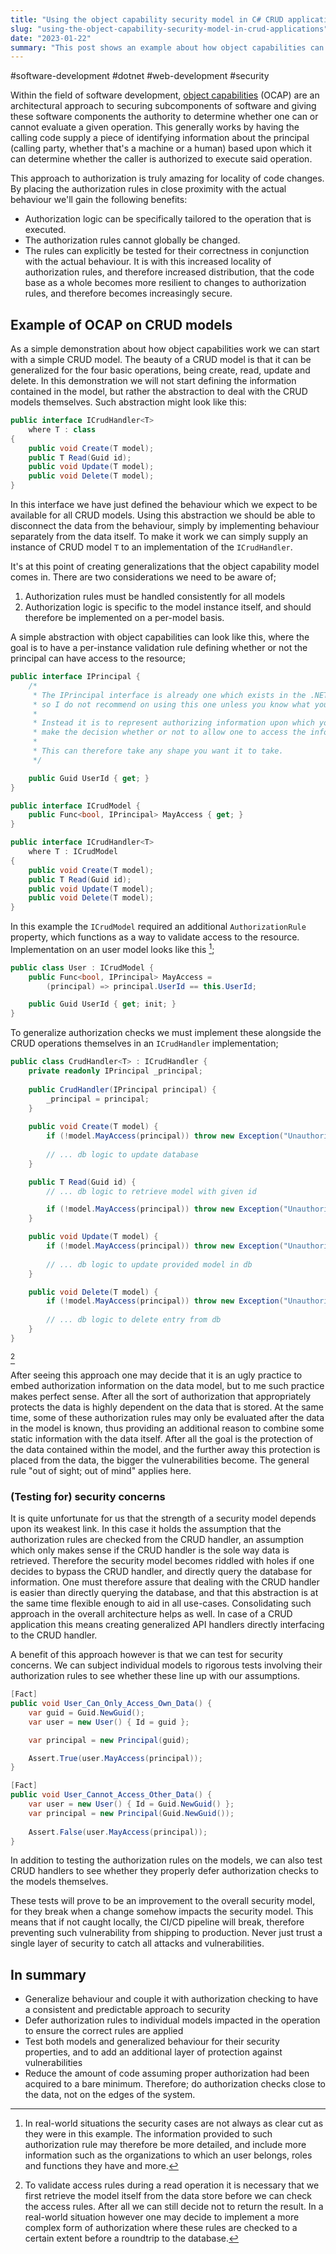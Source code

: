 ```yaml
---
title: "Using the object capability security model in C# CRUD applications"
slug: "using-the-object-capability-security-model-in-crud-applications"
date: "2023-01-22"
summary: "This post shows an example about how object capabilities can be used in a CRUD application to defer authorization to individual models."
---
```


#software-development #dotnet #web-development #security

Within the field of software development, [object capabilities](https://en.wikipedia.org/wiki/Object-capability_model) (OCAP) are an architectural approach to securing subcomponents of software and giving these software components the authority to determine whether one can or cannot evaluate a given operation. This generally works by having the calling code supply a piece of identifying information about the principal (calling party, whether that's a machine or a human) based upon which it can determine whether the caller is authorized to execute said operation.

This approach to authorization is truly amazing for locality of code changes. By placing the authorization rules in close proximity with the actual behaviour we'll gain the following benefits:
- Authorization logic can be specifically tailored to the operation that is executed.
- The authorization rules cannot globally be changed.
- The rules can explicitly be tested for their correctness in conjunction with the actual behaviour.
It is with this increased locality of authorization rules, and therefore increased distribution, that the code base as a whole becomes more resilient to changes to authorization rules, and therefore becomes increasingly secure.

## Example of OCAP on CRUD models
As a simple demonstration about how object capabilities work we can start with a simple CRUD model. The beauty of a CRUD model is that it can be generalized for the four basic operations, being create, read, update and delete. In this demonstration we will not start defining the information contained in the model, but rather the abstraction to deal with the CRUD models themselves. Such abstraction might look like this:

```csharp
public interface ICrudHandler<T>
    where T : class
{
    public void Create(T model);
    public T Read(Guid id);
    public void Update(T model);
    public void Delete(T model);
}
```

In this interface we have just defined the behaviour which we expect to be available for all CRUD models. Using this abstraction we should be able to disconnect the data from the behaviour, simply by implementing behaviour separately from the data itself. To make it work we can simply supply an instance of CRUD model `T` to an implementation of the `ICrudHandler`.

It's at this point of creating generalizations that the object capability model comes in. There are two considerations we need to be aware of;
1. Authorization rules must be handled consistently for all models
2. Authorization logic is specific to the model instance itself, and should therefore be implemented on a per-model basis.

A simple abstraction with object capabilities can look like this, where the goal is to have a per-instance validation rule defining whether or not the principal can have access to the resource;

```csharp
public interface IPrincipal {
    /*
     * The IPrincipal interface is already one which exists in the .NET framework
     * so I do not recommend on using this one unless you know what you're doing.
     * 
     * Instead it is to represent authorizing information upon which you want to
     * make the decision whether or not to allow one to access the information.
     * 
     * This can therefore take any shape you want it to take.
     */

    public Guid UserId { get; }
}

public interface ICrudModel {
    public Func<bool, IPrincipal> MayAccess { get; } 
}

public interface ICrudHandler<T>
    where T : ICrudModel
{
    public void Create(T model);
    public T Read(Guid id);
    public void Update(T model);
    public void Delete(T model);
}
```

In this example the `ICrudModel` required an additional `AuthorizationRule` property, which functions as a way to validate access to the resource. Implementation on an user model looks like this [^1];

```csharp
public class User : ICrudModel {
    public Func<bool, IPrincipal> MayAccess = 
        (principal) => principal.UserId == this.UserId;

    public Guid UserId { get; init; }
}
```

To generalize authorization checks we must implement these alongside the CRUD operations themselves in an `ICrudHandler` implementation;

```csharp
public class CrudHandler<T> : ICrudHandler {
    private readonly IPrincipal _principal;
    
    public CrudHandler(IPrincipal principal) {
        _principal = principal;
    }
    
    public void Create(T model) {
        if (!model.MayAccess(principal)) throw new Exception("Unauthorized");
        
        // ... db logic to update database
    }

    public T Read(Guid id) {
        // ... db logic to retrieve model with given id

        if (!model.MayAccess(principal)) throw new Exception("Unauthorized");
    }

    public void Update(T model) {
        if (!model.MayAccess(principal)) throw new Exception("Unauthorized");
        
        // ... db logic to update provided model in db
    }

    public void Delete(T model) {
        if (!model.MayAccess(principal)) throw new Exception("Unauthorized");
        
        // ... db logic to delete entry from db
    }
}
```
[^2]

After seeing this approach one may decide that it is an ugly practice to embed authorization information on the data model, but to me such practice makes perfect sense. After all the sort of authorization that appropriately protects the data is highly dependent on the data that is stored. At the same time, some of these authorization rules may only be evaluated after the data in the model is known, thus providing an additional reason to combine some static information with the data itself. After all the goal is the protection of the data contained within the model, and the further away this protection is placed from the data, the bigger the vulnerabilities become. The general rule "out of sight; out of mind" applies here.

### (Testing for) security concerns
It is quite unfortunate for us that the strength of a security model depends upon its weakest link. In this case it holds the assumption that the authorization rules are checked from the CRUD handler, an assumption which only makes sense if the CRUD handler is the sole way data is retrieved. Therefore the security model becomes riddled with holes if one decides to bypass the CRUD handler, and directly query the database for information. One must therefore assure that dealing with the CRUD handler is easier than directly querying the database, and that this abstraction is at the same time flexible enough to aid in all use-cases. Consolidating such approach in the overall architecture helps as well. In case of a CRUD application this means creating generalized API handlers directly interfacing to the CRUD handler.

A benefit of this approach however is that we can test for security concerns. We can subject individual models to rigorous tests involving their authorization rules to see whether these line up with our assumptions.

```csharp
[Fact]
public void User_Can_Only_Access_Own_Data() {
    var guid = Guid.NewGuid();
    var user = new User() { Id = guid };

    var principal = new Principal(guid);

    Assert.True(user.MayAccess(principal));
}

[Fact]
public void User_Cannot_Access_Other_Data() {
    var user = new User() { Id = Guid.NewGuid() };
    var principal = new Principal(Guid.NewGuid());
    
    Assert.False(user.MayAccess(principal));
}
```

In addition to testing the authorization rules on the models, we can also test CRUD handlers to see whether they properly defer authorization checks to the models themselves.

These tests will prove to be an improvement to the overall security model, for they break when a change somehow impacts the security model. This means that if not caught locally, the CI/CD pipeline will break, therefore preventing such vulnerability from shipping to production. Never just trust a single layer of security to catch all attacks and vulnerabilities.

## In summary
- Generalize behaviour and couple it with authorization checking to have a consistent and predictable approach to security
- Defer authorization rules to individual models impacted in the operation to ensure the correct rules are applied
- Test both models and generalized behaviour for their security properties, and to add an additional layer of protection against vulnerabilities
- Reduce the amount of code assuming proper authorization had been acquired to a bare minimum. Therefore; do authorization checks close to the data, not on the edges of the system.

[^1]: In real-world situations the security cases are not always as clear cut as they were in this example. The information provided to such authorization rule may therefore be more detailed, and include more information such as the organizations to which an user belongs, roles and functions they have and more.
[^2]: To validate access rules during a read operation it is necessary that we first retrieve the model itself from the data store before we can check the access rules. After all we can still decide not to return the result. In a real-world situation however one may decide to implement a more complex form of authorization where these rules are checked to a certain extent before a roundtrip to the database.
